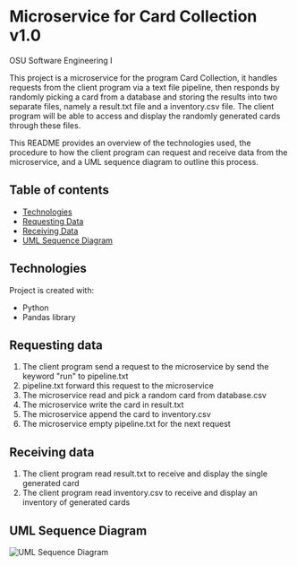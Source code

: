 # Microservice for Card Collection v1.0

OSU Software Engineering I

This project is a microservice for the program Card Collection, it handles requests from the client program via a text file pipeline, then responds by randomly picking a card from a database and storing the results into two separate files, namely a result.txt file and a inventory.csv file. The client program will be able to access and display the randomly generated cards through these files. 

This README provides an overview of the technologies used, the procedure to how the client program can request and receive data from the microservice, and a UML sequence diagram to outline this process.

## Table of contents
* [Technologies](#technologies)
* [Requesting Data](#requesting-data)
* [Receiving Data](#receiving-data)
* [UML Sequence Diagram](#uml-sequence-diagram)
	
## Technologies
Project is created with:
* Python
* Pandas library

## Requesting data
1. The client program send a request to the microservice by send the keyword "run" to pipeline.txt
2. pipeline.txt forward this request to the microservice
3. The microservice read and pick a random card from database.csv
4. The microservice write the card in result.txt
5. The microservice append the card to inventory.csv
6. The microservice empty pipeline.txt for the next request

## Receiving data
1. The client program read result.txt to receive and display the single generated card
2. The client program read inventory.csv to receive and display an inventory of generated cards

## UML Sequence Diagram
![UML Sequence Diagram](/../main/documentation/Partner%20Program%20UML%20Sequence%20Diagram.png?raw=true)
